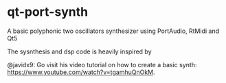 # qt-port-synth
A basic polyphonic two oscillators synthesizer using PortAudio, RtMidi and Qt5

The sysnthesis and dsp code is heavily inspired by

@javidx9: Go visit his video tutorial on how to create a basic synth: https://www.youtube.com/watch?v=tgamhuQnOkM.

